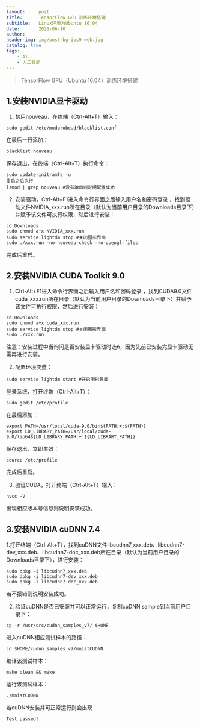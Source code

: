 ```yaml
---
layout:     post
title:      TensorFlow GPU 训练环境搭建
subtitle:   Linux环境为Ubuntu 16.04
date:       2021-06-10
author:
header-img: img/post-bg-ios9-web.jpg
catalog: true
tags:
    - AI
    - 人工智能
---
```


>TensorFlow GPU（Ubuntu 16.04）训练环境搭建

## 1.安装NVIDIA显卡驱动

1. 禁用nouveau，在终端（Ctrl-Alt+T）输入：

```
sudo gedit /etc/modprobe.d/blacklist.conf
```

在最后一行添加：

```
blacklist nouveau
```

保存退出，在终端（Ctrl-Alt+T）执行命令：

```
sudo update-initramfs -u
重启之后执行
lsmod | grep nouveau #没有输出则说明配置成功
```

2. 安装驱动，Ctrl-Alt+F1进入命令行界面之后输入用户名和密码登录 ，找到驱动文件NVIDIA_xxx.run所在目录（默认为当前用户目录的Downloads目录下）并赋予该文件可执行权限，然后进行安装：

```
cd Downloads
sudo chmod a+x NVIDIA_xxx.run
sudo service lightdm stop #关闭图形界面
sudo ./xxx.run -no-nouveau-check -no-opengl-files
```

完成后重启。

## 2.安装NVIDIA CUDA Toolkit 9.0

1. Ctrl-Alt+F1进入命令行界面之后输入用户名和密码登录 ，找到CUDA9.0文件cuda_xxx.run所在目录（默认为当前用户目录的Downloads目录下）并赋予该文件可执行权限，然后进行安装：

```
cd Downloads
sudo chmod a+x cuda_xxx.run
sudo service lightdm stop #关闭图形界面
sudo ./xxx.run
```

注意：安装过程中当询问是否安装显卡驱动时选n，因为先前已安装完显卡驱动无需再进行安装。

2. 配置环境变量：

```
sudo service lightdm start #开启图形界面
```

登录系统，打开终端（Ctrl-Alt+T）：

```
sudo gedit /etc/profile
```

在最后添加：

```
export PATH=/usr/local/cuda-9.0/bin${PATH:+:${PATH}}
export LD_LIBRARY_PATH=/usr/local/cuda-9.0/lib64${LD_LIBRARY_PATH:+:${LD_LIBRARY_PATH}}
```

保存退出，立即生效：

```
source /etc/profile
```

完成后重启。

3. 验证CUDA，打开终端（Ctrl-Alt+T）输入：

```
nvcc -V
```

出现相应版本号信息则说明安装成功。

## 3.安装NVIDIA cuDNN 7.4

1.打开终端（Ctrl-Alt+T），找到cuDNN文件libcudnn7_xxx.deb、libcudnn7-dev_xxx.deb、libcudnn7-doc_xxx.deb所在目录（默认为当前用户目录的Downloads目录下），进行安装：

```
sudo dpkg -i libcudnn7_xxx.deb
sudo dpkg -i libcudnn7-dev_xxx.deb
sudo dpkg -i libcudnn7-doc_xxx.deb
```

若不报错则说明安装成功。

2. 验证cuDNN是否已安装并可以正常运行，复制cuDNN sample到当前用户目录下：

```
cp -r /usr/src/cudnn_samples_v7/ $HOME
```

进入cuDNN相应测试样本的路径：

```
cd $HOME/cudnn_samples_v7/mnistCUDNN
```

编译该测试样本：

```
make clean && make
```

运行该测试样本：

```
./mnistCUDNN
```

若cuDNN安装并可正常运行则会出现：

```
Test passed!
```
